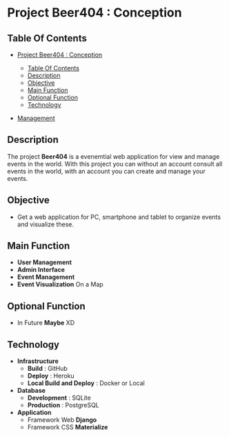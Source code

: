 # Project Beer404 : Conception

## Table Of Contents

- [Project Beer404 : Conception](#project-beer404--conception)
  - [Table Of Contents](#table-of-contents)
  - [Description](#description)
  - [Objective](#objective)
  - [Main Function](#main-function)
  - [Optional Function](#optional-function)
  - [Technology](#technology)

- [Management](./manage/task.md)

## Description

The project **Beer404** is a evenemtial web application for view and manage events in the world. With this project you can without an account consult all events in the world, with an account you can create and manage your events.

## Objective

- Get a web application for PC, smartphone and tablet to organize events and visualize these.

## Main Function

- **User Management**
- **Admin Interface**
- **Event Management**
- **Event Visualization** On a Map

## Optional Function

- In Future **Maybe** XD

## Technology

- **Infrastructure**
  - **Build** : GitHub
  - **Deploy** : Heroku
  - **Local Build and Deploy** : Docker or Local
- **Database**
  - **Development** : SQLite
  - **Production** : PostgreSQL
- **Application**
  - Framework Web **Django**
  - Framework CSS **Materialize**
